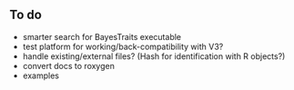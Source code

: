 ## To do

- smarter search for BayesTraits executable
- test platform for working/back-compatibility with V3?
- handle existing/external files? (Hash for identification with R objects?)
- convert docs to roxygen
- examples

